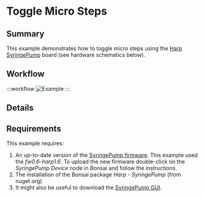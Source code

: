 # Toggle Micro Steps

## Summary
This example demonstrates how to toggle micro steps using the [Harp SyringePump](https://harp-tech.org/api/Harp.SyringePump.html) board (see hardware schematics below).

## Workflow

:::workflow
![Example](~/workflows/HarpExamples/SyringePump/ToggleMicroSteps/ToggleMicroSteps.bonsai)
:::

## Details
 
## Requirements
This example requires:
1. An up-to-date version of the [SyringePump firmware](https://github.com/harp-tech/device.syringepump/releases). This example used the *fw0.6-harp1.6*. To upload the new firmware double-click on the *SyringePump Device* node in Bonsai and follow the instructions.
2. The installation of the Bonsai package *Harp - SyringePump* (from nuget.org)
3. It might also be useful to download the [SyringePump GUI](https://github.com/harp-tech/device.syringepump/releases).
